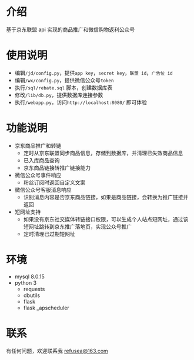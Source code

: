 # 介绍

基于京东联盟 api 实现的商品推广和微信购物返利公众号

# 使用说明

- 编辑`/jd/config.py`，提供`app key`，`secret key`，`联盟 id`，`广告位 id`
- 编辑`/wx/config.py`，提供微信公众号`token`
- 执行`/sql/rebate.sql` 脚本，创建数据库表
- 修改`/lib/db.py`，提供数据库连接参数
- 执行`/webapp.py`，访问`http://localhost:8080/` 即可体验

# 功能说明

- 京东商品推广和转链
  - 定时从京东联盟同步商品信息，存储到数据库，并清理已失效商品信息
  - 已入库商品查询
  - 京东商品链接转推广链接能力
- 微信公众号事件响应
  - 粉丝订阅时返回自定义文案
- 微信公众号客服消息响应
  - 识别消息内容是否京东商品链接，如果是商品链接，会转换为推广链接并返回
- 短网址支持
  - 如果没有京东社交媒体转链接口权限，可以生成个人站点短网址，通过该短网址跳转到京东推广落地页，实现公众号推广
  - 定时清理已过期短网址

# 环境

- mysql 8.0.15
- python 3
  - requests
  - dbutils
  - flask
  - flask	_apscheduler

# 联系

有任何问题，欢迎联系我 refusea@163.com
